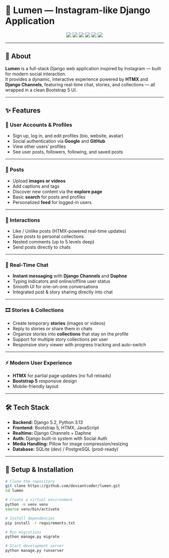# 🌌 Lumen — Instagram-like Django Application

<p align="center">
  <img src="https://img.shields.io/badge/Python-3.12-blue?logo=python&logoColor=cyan" />
  <img src="https://img.shields.io/badge/Django-5.2-092E20?logo=django&logoColor=white" />
  <img src="https://img.shields.io/badge/Bootstrap-5-7952B3?logo=bootstrap&logoColor=white" />
  <img src="https://img.shields.io/badge/HTMX-3366cc?logo=htmx&logoColor=white" />
  <img src="https://img.shields.io/badge/JavaScript-3366cc?logo=javascript&logoColor=white" />
  <img src="https://img.shields.io/badge/Django%20Channels-realtime-ff6600?logo=django&logoColor=white" />
</p>

---

## 📖 About

**Lumen** is a full-stack Django web application inspired by Instagram — built for modern social interaction.  
It provides a dynamic, interactive experience powered by **HTMX** and **Django Channels**, featuring real-time chat, stories, and collections — all wrapped in a clean Bootstrap 5 UI.

---

## ✨ Features

### 👤 User Accounts & Profiles
- Sign up, log in, and edit profiles (bio, website, avatar)
- Social authentication via **Google** and **GitHub**
- View other users’ profiles
- See user posts, followers, following, and saved posts

---

### 📸 Posts
- Upload **images or videos**
- Add captions and tags
- Discover new content via the **explore page**
- Basic **search** for posts and profiles
- Personalized **feed** for logged-in users

---

### 💬 Interactions
- Like / Unlike posts (HTMX-powered real-time updates)
- Save posts to personal collections
- Nested comments (up to 5 levels deep)
- Send posts directly to chats

---

### 💭 Real-Time Chat
- **Instant messaging** with **Django Channels** and **Daphne**
- Typing indicators and online/offline user status
- Smooth UI for one-on-one conversations
- Integrated post & story sharing directly into chat

---

### 🎞️ Stories & Collections
- Create temporary **stories** (images or videos)
- Reply to stories or share them in chats
- Organize stories into **collections** that stay on the profile
- Support for multiple story collections per user
- Responsive story viewer with progress tracking and auto-switch

---

### ⚡ Modern User Experience
- **HTMX** for partial page updates (no full reloads)
- **Bootstrap 5** responsive design
- Mobile-friendly layout

---

## 🛠️ Tech Stack

- **Backend:** Django 5.2, Python 3.13
- **Frontend:** Bootstrap 5, HTMX, JavaScript  
- **Realtime:** Django Channels + Daphne  
- **Auth:** Django built-in system with Social Auth  
- **Media Handling:** Pillow for image compression/resizing  
- **Database:** SQLite (dev) / PostgreSQL (prod-ready)  

---

## 🚀 Setup & Installation

```bash
# Clone the repository
git clone https://github.com/deviantcoder/lumen.git
cd lumen

# Create a virtual environment
python -m venv venv
source venv/bin/activate 

# Install dependencies
pip install -r requirements.txt

# Run migrations
python manage.py migrate

# Start development server
python manage.py runserver
